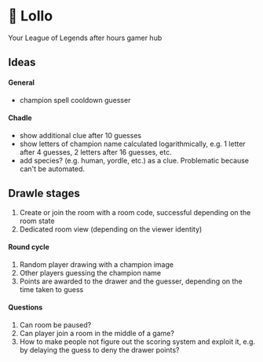 # 👑 Lollo

Your League of Legends after hours gamer hub

## Ideas

#### General

- champion spell cooldown guesser

#### Chadle

- show additional clue after 10 guesses
- show letters of champion name calculated logarithmically, e.g. 1 letter after 4 guesses, 2 letters after 16 guesses, etc.
- add species? (e.g. human, yordle, etc.) as a clue. Problematic because can't be automated.

## Drawle stages

1. Create or join the room with a room code, successful depending on the room state
2. Dedicated room view (depending on the viewer identity)

#### Round cycle

1. Random player drawing with a champion image
2. Other players guessing the champion name
3. Points are awarded to the drawer and the guesser, depending on the time taken to guess

#### Questions

1. Can room be paused?
2. Can player join a room in the middle of a game?
3. How to make people not figure out the scoring system and exploit it, e.g. by delaying the guess to deny the drawer points?
